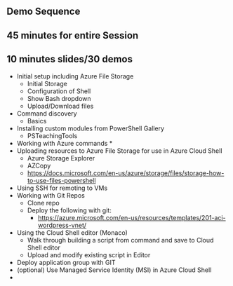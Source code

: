 ## Demo Sequence
## 45 minutes for entire Session
## 10 minutes slides/30 demos

* Initial setup including Azure File Storage
  * Initial Storage
  * Configuration of Shell
  * Show Bash dropdown
  * Upload/Download files
* Command discovery
  * Basics
* Installing custom modules from PowerShell Gallery
  * PSTeachingTools
* Working with Azure commands
  * 
* Uploading resources to Azure File Storage for use in Azure Cloud Shell
  * Azure Storage Explorer
  * AZCopy 
  * https://docs.microsoft.com/en-us/azure/storage/files/storage-how-to-use-files-powershell
* Using SSH for remoting to VMs
* Working with Git Repos
  * Clone repo
  * Deploy the following with git:
    *  https://azure.microsoft.com/en-us/resources/templates/201-aci-wordpress-vnet/
* Using the Cloud Shell editor (Monaco)
  * Walk through building a script from command and save to Cloud Shell editor
  * Upload and modify existing script in Editor
* Deploy application group with GIT 
* (optional) Use Managed Service Identity (MSI) in Azure Cloud Shell
* 
